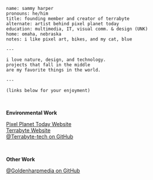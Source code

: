 ```
name: sammy harper
pronouns: he/him
title: founding member and creator of terrabyte
alternate: artist behind pixel planet today
education: multimedia, IT, visual comm. & design (UNK)
home: omaha, nebraska
notes: i like pixel art, bikes, and my cat, blue

---

i love nature, design, and technology.
projects that fall in the middle
are my favorite things in the world.

---

(links below for your enjoyment)
```

<br>

__Environmental Work__

[Pixel Planet Today Website](https://pixelplanettoday.com)<br>
[Terrabyte Website](https://terrabyte.eco)<br>
[@Terrabyte-tech on GitHub](https://github.com/terrabyte-tech)

<br>

__Other Work__

[@Goldenharpmedia on GitHub](https://github.com/goldenharpmedia)

